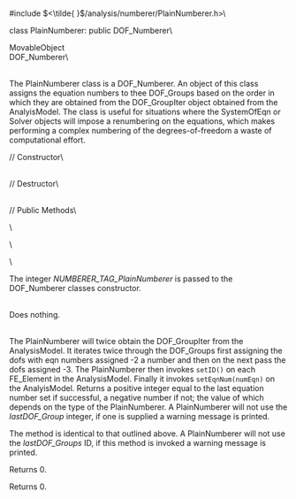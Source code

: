 \
\#include $<\tilde{ }$/analysis/numberer/PlainNumberer.h$>$\

class PlainNumberer: public DOF_Numberer\

MovableObject\
DOF_Numberer\

\
The PlainNumberer class is a DOF_Numberer. An object of this class
assigns the equation numbers to thee DOF_Groups based on the order in
which they are obtained from the DOF_GroupIter object obtained from the
AnalyisModel. The class is useful for situations where the SystemOfEqn
or Solver objects will impose a renumbering on the equations, which
makes performing a complex numbering of the degrees-of-freedom a waste
of computational effort.

// Constructor\

\
// Destructor\

\
// Public Methods\

\

\

\

The integer *NUMBERER_TAG_PlainNumberer* is passed to the DOF_Numberer
classes constructor.

\
Does nothing.

\
The PlainNumberer will twice obtain the DOF_GroupIter from the
AnalysisModel. It iterates twice through the DOF_Groups first assigning
the dofs with eqn numbers assigned -2 a number and then on the next pass
the dofs assigned -3. The PlainNumberer then invokes `setID()` on each
FE_Element in the AnalysisModel. Finally it invokes `setEqnNum(numEqn)`
on the AnalyisModel. Returns a positive integer equal to the last
equation number set if successful, a negative number if not; the value
of which depends on the type of the PlainNumberer. A PlainNumberer will
not use the *lastDOF_Group* integer, if one is supplied a warning
message is printed.

The method is identical to that outlined above. A PlainNumberer will not
use the *lastDOF_Groups* ID, if this method is invoked a warning message
is printed.

Returns $0$.

Returns $0$.
